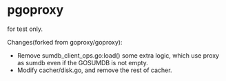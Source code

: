 # pgoproxy
for test only.

Changes(forked from goproxy/goproxy):

- Remove sumdb_client_ops.go:load() some extra logic, which use proxy as sumdb even if the GOSUMDB is not empty. 
- Modify cacher/disk.go, and remove the rest of cacher.